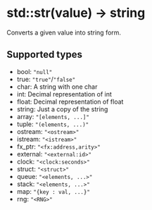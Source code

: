 # std::str(value) -&gt; string

Converts a given value into string form.

## Supported types

- bool: `"null"`
- true: `"true"`/`"false"`
- char: A string with one char
- int: Decimal representation of int
- float: Decimal representation of float 
- string: Just a copy of the string 
- array: `"[elements, ...]"`
- tuple: `"(elements, ...)"` 
- ostream: `"<ostream>"`
- istream: `"<istream>"`
- fx_ptr: `"<fx:address,arity>"`
- external: `"<external:id>"`
- clock: `"<clock:seconds>"`
- struct: `"<struct>"`
- queue: `"<elements, ...>"`
- stack: `"<elements, ...>"`
- map: `"{key : val, ...}"`
- rng: `"<RNG>"`